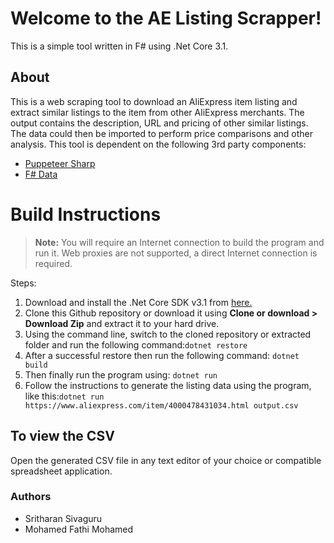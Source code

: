 # Welcome to the AE Listing Scrapper!

This is a simple tool written in F# using .Net Core 3.1.

## About
This is a web scraping tool to download an AliExpress item listing and extract similar listings to the item from other AliExpress merchants.
The output contains the description, URL and pricing of other similar listings.
The data could then be imported to perform price comparisons and other analysis.
This tool is dependent on the following 3rd party components:

 - [Puppeteer Sharp](https://www.puppeteersharp.com)
 - [F# Data](http://fsharp.github.io/FSharp.Data/)

# Build Instructions

> **Note:** You will require an Internet connection to build the program and run it. Web proxies are not supported, a direct Internet connection is required.

Steps:

 1. Download and install the .Net Core SDK v3.1 from [here.](https://dotnet.microsoft.com/download)
 2. Clone this Github repository or download it using **Clone or download > Download Zip** and extract it to your hard drive.
 3. Using the command line, switch to the cloned repository or extracted folder and run the following command:`dotnet restore`
 4. After a successful restore then run the following command: `dotnet build`
 5. Then finally run the program using: `dotnet run`
 6. Follow the instructions to generate the listing data using the program, like this:`dotnet run https://www.aliexpress.com/item/4000478431034.html output.csv`

## To view the CSV

Open the generated CSV file in any text editor of your choice or compatible spreadsheet application.

### Authors

 - Sritharan Sivaguru
 - Mohamed Fathi Mohamed
